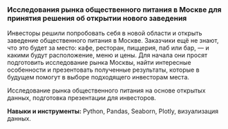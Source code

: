 ### Исследования рынка общественного питания в Москве для принятия решения об открытии нового заведения


Инвесторы решили попробовать себя в новой области и открыть заведение общественного питания в Москве. 
Заказчики ещё не знают, что это будет за место: кафе, ресторан, пиццерия, паб или бар, — и какими будут расположение, меню и цены.
Для начала они просят  подготовить исследование рынка Москвы, найти интересные особенности и презентовать полученные результаты, которые в будущем помогут в выборе подходящего инвесторам места.

Исследование рынка общественного питания на основе открытых данных, подготовка презентации для инвесторов.


**Навыки и  инструменты:** Python, Pandas, Seaborn, Plotly, визуализация данных.
